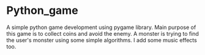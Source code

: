 # Python_game
  A simple python game development using pygame library. Main purpose of this game is to collect coins and avoid 
the enemy. A monster is trying to find the user's monster using some simple algorithms. I add some music effects too.
